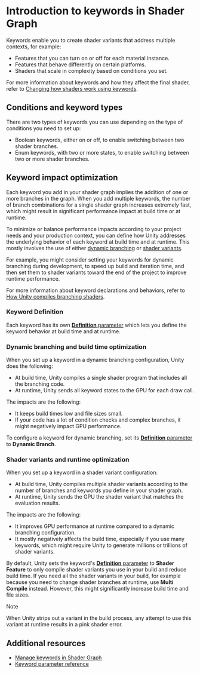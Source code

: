 # Introduction to keywords in Shader Graph

Keywords enable you to create shader variants that address multiple contexts, for example:

* Features that you can turn on or off for each material instance.
* Features that behave differently on certain platforms.
* Shaders that scale in complexity based on conditions you set.

For more information about keywords and how they affect the final shader, refer to [Changing how shaders work using keywords](https://docs.unity3d.com/Manual/SL-MultipleProgramVariants.html).

## Conditions and keyword types

There are two types of keywords you can use depending on the type of conditions you need to set up:

* Boolean keywords, either on or off, to enable switching between two shader branches.
* Enum keywords, with two or more states, to enable switching between two or more shader branches.

## Keyword impact optimization

Each keyword you add in your shader graph implies the addition of one or more branches in the graph. When you add multiple keywords, the number of branch combinations for a single shader graph increases extremely fast, which might result in significant performance impact at build time or at runtime.

To minimize or balance performance impacts according to your project needs and your production context, you can define how Unity addresses the underlying behavior of each keyword at build time and at runtime. This mostly involves the use of either [dynamic branching](#dynamic-branching) or [shader variants](#shader-variants).

For example, you might consider setting your keywords for dynamic branching during development, to speed up build and iteration time, and then set them to shader variants toward the end of the project to improve runtime performance.

For more information about keyword declarations and behaviors, refer to [How Unity compiles branching shaders](https://docs.unity3d.com/Manual/shader-conditionals-choose-a-type.html).

### Keyword Definition

Each keyword has its own [**Definition** parameter](Keywords-reference.md#common-parameters) which lets you define the keyword behavior at build time and at runtime.

<a name="dynamic-branching"></a>

### Dynamic branching and build time optimization

When you set up a keyword in a dynamic branching configuration, Unity does the following:

* At build time, Unity compiles a single shader program that includes all the branching code.
* At runtime, Unity sends all keyword states to the GPU for each draw call.

The impacts are the following:

* It keeps build times low and file sizes small.
* If your code has a lot of condition checks and complex branches, it might negatively impact GPU performance.

To configure a keyword for dynamic branching, set its [**Definition** parameter](Keywords-reference.md#common-parameters) to **Dynamic Branch**.

<a name="shader-variants"></a>

### Shader variants and runtime optimization

When you set up a keyword in a shader variant configuration:

* At build time, Unity compiles multiple shader variants according to the number of branches and keywords you define in your shader graph. 
* At runtime, Unity sends the GPU the shader variant that matches the evaluation results.

The impacts are the following:

* It improves GPU performance at runtime compared to a dynamic branching configuration.
* It mostly negatively affects the build time, especially if you use many keywords, which might require Unity to generate millions or trillions of shader variants.

By default, Unity sets the keyword's [**Definition** parameter](Keywords-reference.md#common-parameters) to **Shader Feature** to only compile shader variants you use in your build and reduce build time. If you need all the shader variants in your build, for example because you need to change shader branches at runtime, use **Multi Compile** instead. However, this might significantly increase build time and file sizes.

> [!NOTE]
> When Unity strips out a variant in the build process, any attempt to use this variant at runtime results in a pink shader error.

## Additional resources

* [Manage keywords in Shader Graph](Keywords-manage.md)
* [Keyword parameter reference](Keywords-reference.md)
